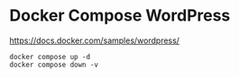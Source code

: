 # Docker Compose WordPress

https://docs.docker.com/samples/wordpress/

```
docker compose up -d
docker compose down -v
```